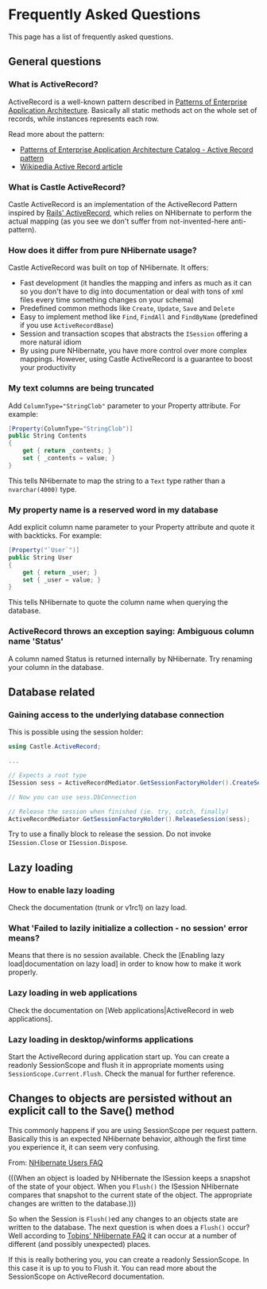# Frequently Asked Questions

This page has a list of frequently asked questions.

## General questions

### What is ActiveRecord?

ActiveRecord is a well-known pattern described in [Patterns of Enterprise Application Architecture](http://www.amazon.com/exec/obidos/tg/detail/-/0321127420/qid=1119217017/sr=8-1/ref=sr_8_xs_ap_i1_xgl14/103-5320883-5187853). Basically all static methods act on the whole set of records, while instances represents each row.

Read more about the pattern:

* [Patterns of Enterprise Application Architecture Catalog - Active Record pattern](http://www.martinfowler.com/eaaCatalog/activeRecord.html)
* [Wikipedia Active Record article](http://en.wikipedia.org/wiki/Active_record)

### What is Castle ActiveRecord?

Castle ActiveRecord is an implementation of the ActiveRecord Pattern inspired by [Rails' ActiveRecord](http://api.rubyonrails.com/?u=ar.rubyonrails.com), which relies on NHibernate to perform the actual mapping (as you see we don't suffer from not-invented-here anti-pattern).

### How does it differ from pure NHibernate usage?

Castle ActiveRecord was built on top of NHibernate. It offers:

* Fast development (it handles the mapping and infers as much as it can so you don't have to dig into documentation or deal with tons of xml files every time something changes on your schema)
* Predefined common methods like `Create`, `Update`, `Save` and `Delete`
* Easy to implement method like `Find`, `FindAll` and `FindByName` (predefined if you use `ActiveRecordBase`)
* Session and transaction scopes that abstracts the `ISession` offering a more natural idiom
* By using pure NHibernate, you have more control over more complex mappings. However, using Castle ActiveRecord is a guarantee to boost your productivity

### My text columns are being truncated

Add `ColumnType="StringClob"` parameter to your Property attribute. For example:

```csharp
[Property(ColumnType="StringClob")]
public String Contents
{
    get { return _contents; }
    set { _contents = value; }
}
```

This tells NHibernate to map the string to a `Text` type rather than a `nvarchar(4000)` type.

### My property name is a reserved word in my database

Add explicit column name parameter to your Property attribute and quote it with backticks. For example:

```csharp
[Property("`User`")]
public String User
{
    get { return _user; }
    set { _user = value; }
}
```

This tells NHibernate to quote the column name when querying the database.

### ActiveRecord throws an exception saying: Ambiguous column name 'Status'

A column named Status is returned internally by NHibernate. Try renaming your column in the database.

## Database related

### Gaining access to the underlying database connection

This is possible using the session holder:

```csharp
using Castle.ActiveRecord;

...

// Expects a root type
ISession sess = ActiveRecordMediator.GetSessionFactoryHolder().CreateSession(typeof(ActiveRecordBase));

// Now you can use sess.DbConnection

// Release the session when finished (ie. try, catch, finally)
ActiveRecordMediator.GetSessionFactoryHolder().ReleaseSession(sess);
```

Try to use a finally block to release the session. Do not invoke `ISession.Close` or `ISession.Dispose`.

## Lazy loading

### How to enable lazy loading

Check the documentation (trunk or v1rc1) on lazy load.

### What 'Failed to lazily initialize a collection - no session' error means?

Means that there is no session available. Check the [Enabling lazy load|documentation on lazy load] in order to know how to make it work properly.

### Lazy loading in web applications

Check the documentation on [Web applications|ActiveRecord in web applications].

### Lazy loading in desktop/winforms applications

Start the ActiveRecord during application start up. You can create a readonly SessionScope and flush it in appropriate moments using `SessionScope.Current.Flush`. Check the manual for further reference.

## Changes to objects are persisted without an explicit call to the Save() method

This commonly happens if you are using SessionScope per request pattern. Basically this is an expected NHibernate behavior, although the first time you experience it, it can seem very confusing.

From: [NHibernate Users FAQ](http://www.hibernate.org/359.html#A7)

(((When an object is loaded by NHibernate the ISession keeps a snapshot of the state of your object. When you `Flush()` the ISession NHibernate compares that snapshot to the current state of the object. The appropriate changes are written to the database.)))

So when the Session is `Flush()`ed any changes to an objects state are written to the database. The next question is when does a `Flush()` occur? Well according to [Tobins' NHibernate FAQ](http://www.tobinharris.com/2007/2/3/nhibernate-faq) it can occur at a number of different (and possibly unexpected) places.

If this is really bothering you, you can create a readonly SessionScope. In this case it is up to you to Flush it. You can read more about the SessionScope on ActiveRecord documentation.